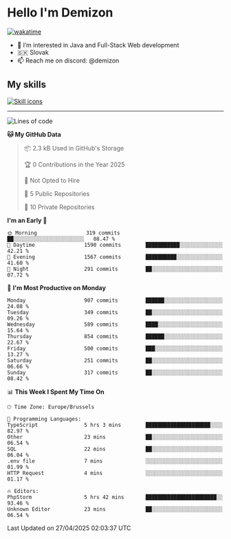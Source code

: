 # Hello I'm Demizon
[![wakatime](https://wakatime.com/badge/user/6ad1949f-d6d7-44f9-9eee-c35e54cc499b.svg)](https://wakatime.com/@6ad1949f-d6d7-44f9-9eee-c35e54cc499b)
- 👀 I’m interested in Java and Full-Stack Web development
- 🇸🇰 Slovak
- 📫 Reach me on discord: @demizon

## My skills
[![Skill icons](https://skillicons.dev/icons?i=java,js,ts,html,css,react,nextjs,tailwind,supabase,py,git,docker,linux,mysql,postgres,mongo&theme=dark)](https://github.com/Demizon3433)

---

<!--START_SECTION:waka-->
![Lines of code](https://img.shields.io/badge/From%20Hello%20World%20I%27ve%20Written-1.2%20million%20lines%20of%20code-blue)

**🐱 My GitHub Data** 

> 📦 2.3 kB Used in GitHub's Storage 
 > 
> 🏆 0 Contributions in the Year 2025
 > 
> 🚫 Not Opted to Hire
 > 
> 📜 5 Public Repositories 
 > 
> 🔑 10 Private Repositories 
 > 
**I'm an Early 🐤** 

```text
🌞 Morning                319 commits         ██░░░░░░░░░░░░░░░░░░░░░░░   08.47 % 
🌆 Daytime                1590 commits        ███████████░░░░░░░░░░░░░░   42.21 % 
🌃 Evening                1567 commits        ██████████░░░░░░░░░░░░░░░   41.60 % 
🌙 Night                  291 commits         ██░░░░░░░░░░░░░░░░░░░░░░░   07.72 % 
```
📅 **I'm Most Productive on Monday** 

```text
Monday                   907 commits         ██████░░░░░░░░░░░░░░░░░░░   24.08 % 
Tuesday                  349 commits         ██░░░░░░░░░░░░░░░░░░░░░░░   09.26 % 
Wednesday                589 commits         ████░░░░░░░░░░░░░░░░░░░░░   15.64 % 
Thursday                 854 commits         ██████░░░░░░░░░░░░░░░░░░░   22.67 % 
Friday                   500 commits         ███░░░░░░░░░░░░░░░░░░░░░░   13.27 % 
Saturday                 251 commits         ██░░░░░░░░░░░░░░░░░░░░░░░   06.66 % 
Sunday                   317 commits         ██░░░░░░░░░░░░░░░░░░░░░░░   08.42 % 
```


📊 **This Week I Spent My Time On** 

```text
🕑︎ Time Zone: Europe/Brussels

💬 Programming Languages: 
TypeScript               5 hrs 3 mins        █████████████████████░░░░   82.97 % 
Other                    23 mins             ██░░░░░░░░░░░░░░░░░░░░░░░   06.54 % 
SQL                      22 mins             ██░░░░░░░░░░░░░░░░░░░░░░░   06.04 % 
.env file                7 mins              ░░░░░░░░░░░░░░░░░░░░░░░░░   01.99 % 
HTTP Request             4 mins              ░░░░░░░░░░░░░░░░░░░░░░░░░   01.17 % 

🔥 Editors: 
PhpStorm                 5 hrs 42 mins       ███████████████████████░░   93.46 % 
Unknown Editor           23 mins             ██░░░░░░░░░░░░░░░░░░░░░░░   06.54 % 
```


 Last Updated on 27/04/2025 02:03:37 UTC
<!--END_SECTION:waka-->
